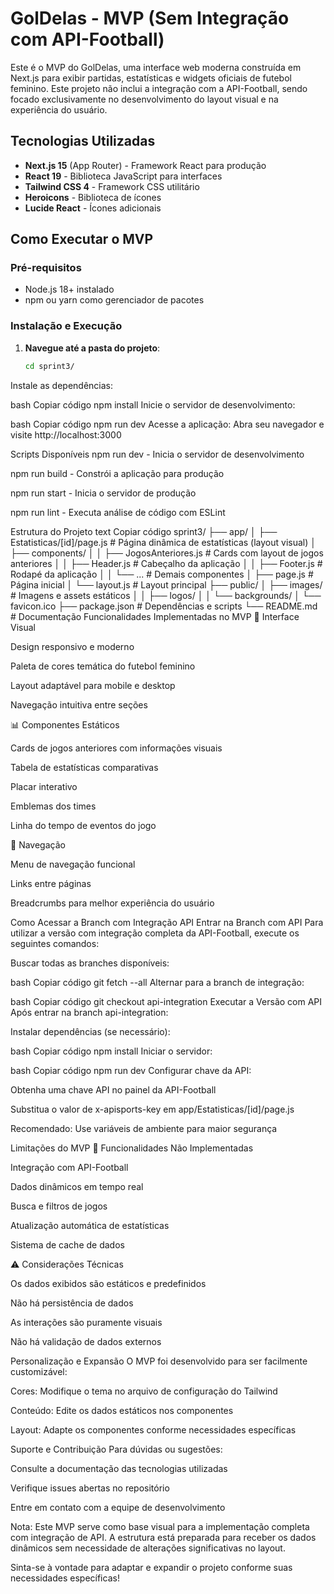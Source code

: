 # GolDelas - MVP (Sem Integração com API-Football)

Este é o MVP do GolDelas, uma interface web moderna construída em Next.js para exibir partidas, estatísticas e widgets oficiais de futebol feminino. Este projeto não inclui a integração com a API-Football, sendo focado exclusivamente no desenvolvimento do layout visual e na experiência do usuário.

## Tecnologias Utilizadas
- **Next.js 15** (App Router) - Framework React para produção
- **React 19** - Biblioteca JavaScript para interfaces
- **Tailwind CSS 4** - Framework CSS utilitário
- **Heroicons** - Biblioteca de ícones
- **Lucide React** - Ícones adicionais

## Como Executar o MVP

### Pré-requisitos
- Node.js 18+ instalado
- npm ou yarn como gerenciador de pacotes

### Instalação e Execução
1. **Navegue até a pasta do projeto**:
   ```bash
   cd sprint3/
Instale as dependências:

bash
Copiar código
npm install
Inicie o servidor de desenvolvimento:

bash
Copiar código
npm run dev
Acesse a aplicação:
Abra seu navegador e visite http://localhost:3000

Scripts Disponíveis
npm run dev - Inicia o servidor de desenvolvimento

npm run build - Constrói a aplicação para produção

npm run start - Inicia o servidor de produção

npm run lint - Executa análise de código com ESLint

Estrutura do Projeto
text
Copiar código
sprint3/
├── app/
│   ├── Estatisticas/[id]/page.js      # Página dinâmica de estatísticas (layout visual)
│   ├── components/
│   │   ├── JogosAnteriores.js         # Cards com layout de jogos anteriores
│   │   ├── Header.js                  # Cabeçalho da aplicação
│   │   ├── Footer.js                  # Rodapé da aplicação
│   │   └── ...                        # Demais componentes
│   ├── page.js                        # Página inicial
│   └── layout.js                      # Layout principal
├── public/
│   ├── images/                        # Imagens e assets estáticos
│   │   ├── logos/
│   │   └── backgrounds/
│   └── favicon.ico
├── package.json                       # Dependências e scripts
└── README.md                          # Documentação
Funcionalidades Implementadas no MVP
🎨 Interface Visual

Design responsivo e moderno

Paleta de cores temática do futebol feminino

Layout adaptável para mobile e desktop

Navegação intuitiva entre seções

📊 Componentes Estáticos

Cards de jogos anteriores com informações visuais

Tabela de estatísticas comparativas

Placar interativo

Emblemas dos times

Linha do tempo de eventos do jogo

🧭 Navegação

Menu de navegação funcional

Links entre páginas

Breadcrumbs para melhor experiência do usuário

Como Acessar a Branch com Integração API
Entrar na Branch com API
Para utilizar a versão com integração completa da API-Football, execute os seguintes comandos:

Buscar todas as branches disponíveis:

bash
Copiar código
git fetch --all
Alternar para a branch de integração:

bash
Copiar código
git checkout api-integration
Executar a Versão com API
Após entrar na branch api-integration:

Instalar dependências (se necessário):

bash
Copiar código
npm install
Iniciar o servidor:

bash
Copiar código
npm run dev
Configurar chave da API:

Obtenha uma chave API no painel da API-Football

Substitua o valor de x-apisports-key em app/Estatisticas/[id]/page.js

Recomendado: Use variáveis de ambiente para maior segurança

Limitações do MVP
🔴 Funcionalidades Não Implementadas

Integração com API-Football

Dados dinâmicos em tempo real

Busca e filtros de jogos

Atualização automática de estatísticas

Sistema de cache de dados

⚠️ Considerações Técnicas

Os dados exibidos são estáticos e predefinidos

Não há persistência de dados

As interações são puramente visuais

Não há validação de dados externos

Personalização e Expansão
O MVP foi desenvolvido para ser facilmente customizável:

Cores: Modifique o tema no arquivo de configuração do Tailwind

Conteúdo: Edite os dados estáticos nos componentes

Layout: Adapte os componentes conforme necessidades específicas

Suporte e Contribuição
Para dúvidas ou sugestões:

Consulte a documentação das tecnologias utilizadas

Verifique issues abertas no repositório

Entre em contato com a equipe de desenvolvimento

Nota: Este MVP serve como base visual para a implementação completa com integração de API. A estrutura está preparada para receber os dados dinâmicos sem necessidade de alterações significativas no layout.

Sinta-se à vontade para adaptar e expandir o projeto conforme suas necessidades específicas!
